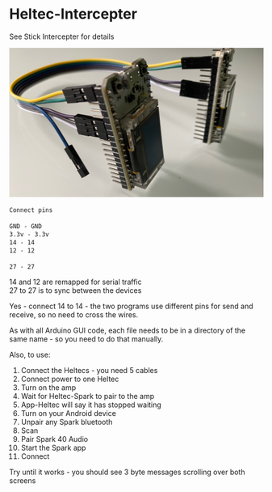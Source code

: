 # Heltec-Intercepter

See Stick Intercepter for details    

![Spark Setups](https://github.com/paulhamsh/Heltec-Intercepter/blob/main/HeltecConnections.jpg)


```
Connect pins  

GND - GND   
3.3v - 3.3v   
14 - 14   
12 - 12   

27 - 27
```
14 and 12 are remapped for serial traffic   
27 to 27 is to sync between the devices

Yes - connect 14 to 14 - the two programs use different pins for send and receive, so no need to cross the wires.   

As with all Arduino GUI code, each file needs to be in a directory of the same name - so you need to do that manually.   

Also, to use:

1. Connect the Heltecs - you need 5 cables   
2. Connect power to one Heltec   
3. Turn on the amp
4. Wait for Heltec-Spark to pair to the amp   
5. App-Heltec will say it has stopped waiting    
6. Turn on your Android device   
7. Unpair any Spark bluetooth   
8. Scan   
9. Pair Spark 40 Audio   
10. Start the Spark app   
11. Connect   

Try until it works - you should see 3 byte messages scrolling over both screens

